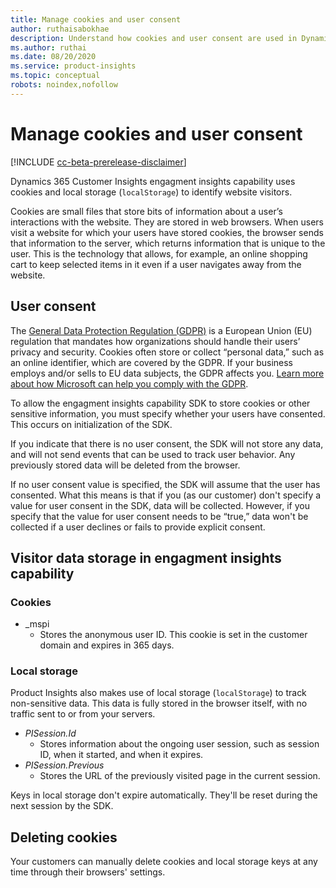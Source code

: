 ```yaml
---
title: Manage cookies and user consent
author: ruthaisabokhae
description: Understand how cookies and user consent are used in Dynamics 365 Customer Insights engagment insights capability
ms.author: ruthai
ms.date: 08/20/2020
ms.service: product-insights
ms.topic: conceptual
robots: noindex,nofollow
---
```


# Manage cookies and user consent

[!INCLUDE [cc-beta-prerelease-disclaimer](includes/cc-beta-prerelease-disclaimer.md)]

Dynamics 365 Customer Insights engagment insights capability uses cookies and local storage (`localStorage`) to identify website visitors.

Cookies are small files that store bits of information about a user’s interactions with the website. They are stored in web browsers. When users visit a website for which your users have stored cookies, the browser sends that information to the server, which returns information that is unique to the user. This is the technology that allows, for example, an online shopping cart to keep selected items in it even if a user navigates away from the website.

## User consent

The [General Data Protection Regulation (GDPR)](https://docs.microsoft.com/dynamics365/get-started/gdpr/) is a European Union (EU) regulation that mandates how organizations should handle their users’ privacy and security. Cookies often store or collect “personal data,” such as an online identifier, which are covered by the GDPR. If your business employs and/or sells to EU data subjects, the GDPR affects you. [Learn more about how Microsoft can help you comply with the GDPR](https://www.microsoft.com/trust-center/privacy/gdpr-faqs).

To allow the engagment insights capability SDK to store cookies or other sensitive information, you must specify whether your users have consented. This occurs on initialization of the SDK.

If you indicate that there is no user consent, the SDK will not store any data, and will not send events that can be used to track user behavior. Any previously stored data will be deleted from the browser.

If no user consent value is specified, the SDK will assume that the user has consented. What this means is that if you (as our customer) don't specify a value for user consent in the SDK, data will be collected. However, if you specify that the value for user consent needs to be “true,” data won't be collected if a user declines or fails to provide explicit consent.

## Visitor data storage in engagment insights capability

### Cookies

- _mspi
    - Stores the anonymous user ID. This cookie is set in the customer domain and expires in 365 days.

### Local storage

Product Insights also makes use of local storage (`localStorage`) to track non-sensitive data. This data is fully stored in the browser itself, with no traffic sent to or from your servers.

- *PISession.Id* 
    - Stores information about the ongoing user session, such as session ID, when it started, and when it expires.
- *PISession.Previous*
    - Stores the URL of the previously visited page in the current session.
    
Keys in local storage don't expire automatically. They'll be reset during the next session by the SDK.

## Deleting cookies

Your customers can manually delete cookies and local storage keys at any time through their browsers' settings.
